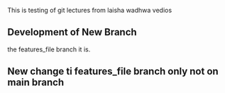 This is testing of git lectures from laisha wadhwa vedios
## Development of New Branch
the features_file branch it is.
## New change ti features_file branch only not on main branch

